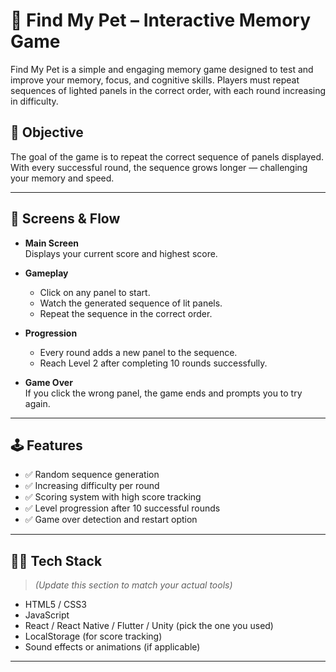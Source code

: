# 🧠 Find My Pet – Interactive Memory Game

Find My Pet is a simple and engaging memory game designed to test and improve your memory, focus, and cognitive skills. Players must repeat sequences of lighted panels in the correct order, with each round increasing in difficulty.

## 🎯 Objective

The goal of the game is to repeat the correct sequence of panels displayed. With every successful round, the sequence grows longer — challenging your memory and speed.

---

## 📱 Screens & Flow

- **Main Screen**  
  Displays your current score and highest score.

- **Gameplay**  
  - Click on any panel to start.
  - Watch the generated sequence of lit panels.
  - Repeat the sequence in the correct order.

- **Progression**  
  - Every round adds a new panel to the sequence.
  - Reach Level 2 after completing 10 rounds successfully.

- **Game Over**  
  If you click the wrong panel, the game ends and prompts you to try again.

---

## 🕹️ Features

- ✅ Random sequence generation
- ✅ Increasing difficulty per round
- ✅ Scoring system with high score tracking
- ✅ Level progression after 10 successful rounds
- ✅ Game over detection and restart option

---

## 🧑‍💻 Tech Stack

> *(Update this section to match your actual tools)*

- HTML5 / CSS3
- JavaScript
- React / React Native / Flutter / Unity (pick the one you used)
- LocalStorage (for score tracking)
- Sound effects or animations (if applicable)

---
